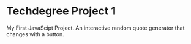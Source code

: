 # Techdegree Project 1
My First JavaScipt Project.
An interactive random quote generator that changes with a button.
